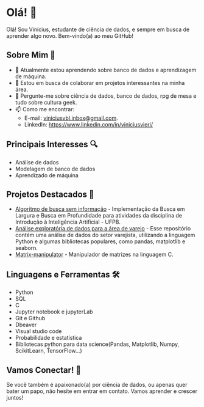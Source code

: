 # Olá! 👋

Olá! Sou Vinícius, estudante de ciência de dados, e sempre em busca de aprender algo novo. Bem-vindo(a) ao meu GitHub!

## Sobre Mim 🚀

- 🌱 Atualmente estou aprendendo sobre banco de dados e aprendizagem de máquina.
- 👯 Estou em busca de colaborar em projetos interessantes na minha área.
- 💬 Pergunte-me sobre ciência de dados, banco de dados, rpg de mesa e tudo sobre cultura geek.
- 📫 Como me encontrar:  
    - E-mail: viniciusvbl.inbox@gmail.com.
    - LinkedIn: https://www.linkedin.com/in/viniciusvieri/

## Principais Interesses 🔍

- Análise de dados
- Modelagem de banco de dados
- Aprendizado de máquina

## Projetos Destacados 🌟

- [Algoritmo de busca sem informação](https://github.com/vinicius-vieri/breadth-first-search_and_depth-first-search) - Implementação da Busca em Largura e Busca em Profundidade para atividades da disciplina de Introdução à Inteligência Artificial - UFPB.
- [Análise exploratória de dados para a área de varejo](https://github.com/vinicius-vieri/retail-exploratory-al) - Esse repositório contém uma análise de dados do setor varejista, utilizando a linguagem Python e algumas bibliotecas populares, como pandas, matplotlib e seaborn.
- [Matrix-manipulator](https://github.com/vinicius-vieri/matrix-manipulator) - Manipulador de matrizes na linguagem C.

## Linguagens e Ferramentas 🛠️

- Python
- SQL
- C
- Jupyter notebook e jupyterLab
- Git e Github
- Dbeaver
- Visual studio code
- Probabilidade e estatística
- Bibliotecas python para data science(Pandas, Matplotlib, Numpy, ScikitLearn, TensorFlow...)

## Vamos Conectar! 🔗

Se você também é apaixonado(a) por ciência de dados,  ou apenas quer bater um papo, não hesite em entrar em contato. Vamos aprender e crescer juntos!
